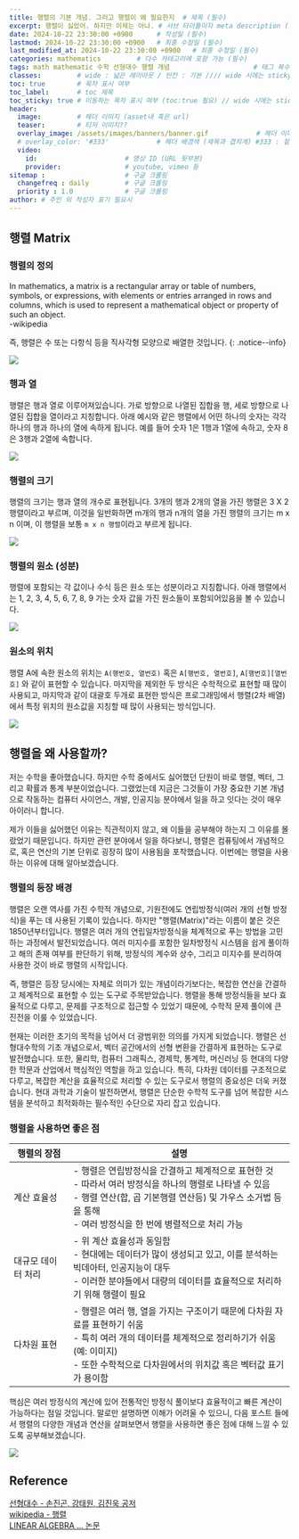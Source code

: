 ```yaml
---
title: 행렬의 기본 개념. 그리고 행렬이 왜 필요한지  # 제목 (필수)
excerpt: 행렬이 싫었어. 하지만 이제는 아냐. # 서브 타이틀이자 meta description (필수)
date: 2024-10-22 23:30:00 +0900      # 작성일 (필수)
lastmod: 2024-10-22 23:30:00 +0900   # 최종 수정일 (필수)
last_modified_at: 2024-10-22 23:30:00 +0900   # 최종 수정일 (필수)
categories: mathematics         # 다수 카테고리에 포함 가능 (필수)
tags: math mathematic 수학 선형대수 행렬 개념                     # 태그 복수개 가능 (필수)
classes:         # wide : 넓은 레이아웃 / 빈칸 : 기본 //// wide 시에는 sticky toc 불가
toc: true        # 목차 표시 여부
toc_label:       # toc 제목
toc_sticky: true # 이동하는 목차 표시 여부 (toc:true 필요) // wide 시에는 sticky toc 불가
header: 
  image:         # 헤더 이미지 (asset내 혹은 url)
  teaser:        # 티저 이미지??
  overlay_image: /assets/images/banners/banner.gif            # 헤더 이미지 (제목과 겹치게)
  # overlay_color: '#333'            # 헤더 배경색 (제목과 겹치게) #333 : 짙은 회색 (필수)
  video:
    id:                      # 영상 ID (URL 뒷부분)
    provider:                # youtube, vimeo 등
sitemap :                    # 구글 크롤링
  changefreq : daily         # 구글 크롤링
  priority : 1.0             # 구글 크롤링
author: # 주인 외 작성자 표기 필요시
---
```

<!--postNo: 20241022-001-->


## 행렬 Matrix  

### 행렬의 정의  

In mathematics, a matrix is a rectangular array or table of numbers, symbols, or expressions, with elements or entries arranged in rows and columns, which is used to represent a mathematical object or property of such an object.  
-wikipedia  

즉, 행렬은 수 또는 다항식 등을 직사각형 모양으로 배열한 것입니다.
{: .notice--info}  

![](/assets/images/20241022_001_001.png)  


### 행과 열  

행렬은 행과 열로 이루어져있습니다. 가로 방향으로 나열된 집합을 행, 세로 방향으로 나열된 집합을 열이라고 지칭합니다. 아래 예시와 같은 행렬에서 어떤 하나의 숫자는 각각 하나의 행과 하나의 열에 속하게 됩니다. 예를 들어 숫자 1은 1행과 1열에 속하고, 숫자 8은 3행과 2열에 속합니다.  

![](/assets/images/20241022_001_002.png)  


### 행렬의 크기  

행렬의 크기는 행과 열의 개수로 표현됩니다. 3개의 행과 2개의 열을 가진 행렬은 3 X 2 행렬이라고 부르며, 이것을 일반화하면 m개의 행과 n개의 열을 가진 행렬의 크기는 m x n 이며, 이 행렬을 보통 `m x n 행렬`이라고 부르게 됩니다.  

![](/assets/images/20241022_001_003.png)  


### 행렬의 원소 (성분)  

행렬에 포함되는 각 값이나 수식 등은 원소 또는 성분이라고 지칭합니다. 아래 행렬에서는 1, 2, 3, 4, 5, 6, 7, 8, 9 가는 숫자 값을 가진 원소들이 포함되어있음을 볼 수 있습니다.  

![](/assets/images/20241022_001_005.png)  



### 원소의 위치  

행렬 A에 속한 원소의 위치는 `A(행번호, 열번호)` 혹은 `A[행번호, 열번호]`, `A[행번호][열번호]` 와 같이 표현할 수 있습니다. 마지막을 제외한 두 방식은 수학적으로 표현할 때 많이 사용되고, 마지막과 같이 대괄호 두개로 표현한 방식은 프로그래밍에서 행렬(2차 배열)에서 특정 위치의 원소값을 지칭할 때 많이 사용되는 방식입니다.  

![](/assets/images/20241022_001_004.png)  


## 행렬을 왜 사용할까?  

저는 수학을 좋아했습니다. 하지만 수학 중에서도 싫어했던 단원이 바로 행렬, 벡터, 그리고 확률과 통계 부분이었습니다. 그랬었는데 지금은 그것들이 가장 중요한 기본 개념으로 작동하는 컴퓨터 사이언스, 개발, 인공지능 분야에서 일을 하고 잇다는 것이 매우 아이러니 합니다.  

제가 이들을 싫어했던 이유는 직관적이지 않고, 왜 이들을 공부해야 하는지 그 이유를 몰랐었기 때문입니다. 하지만 관련 분야에서 일을 하다보니, 행렬은 컴퓨팅에서 개념적으로, 혹은 연산의 기본 단위로 굉장히 많이 사용됨을 포착했습니다. 이번에는 행렬을 사용하는 이유에 대해 알아보겠습니다.  


### 행렬의 등장 배경  

행렬은 오랜 역사를 가진 수학적 개념으로, 기원전에도 연립방정식(여러 개의 선형 방정식)을 푸는 데 사용된 기록이 있습니다. 하지만 "행렬(Matrix)"라는 이름이 붙은 것은 1850년부터입니다. 행렬은 여러 개의 연립일차방정식을 체계적으로 푸는 방법을 고민하는 과정에서 발전되었습니다. 여러 미지수를 포함한 일차방정식 시스템을 쉽게 풀이하고 해의 존재 여부를 판단하기 위해, 방정식의 계수와 상수, 그리고 미지수를 분리하여 사용한 것이 바로 행렬의 시작입니다.  

즉, 행렬은 등장 당시에는 자체로 의미가 있는 개념이라기보다는, 복잡한 연산을 간결하고 체계적으로 표현할 수 있는 도구로 주목받았습니다. 행렬을 통해 방정식들을 보다 효율적으로 다루고, 문제를 구조적으로 접근할 수 있었기 때문에, 수학적 문제 풀이에 큰 진전을 이룰 수 있었습니다.  

현재는 이러한 초기의 목적을 넘어서 더 광범위한 의의를 가지게 되었습니다. 행렬은 선형대수학의 기초 개념으로서, 벡터 공간에서의 선형 변환을 간결하게 표현하는 도구로 발전했습니다. 또한, 물리학, 컴퓨터 그래픽스, 경제학, 통계학, 머신러닝 등 현대의 다양한 학문과 산업에서 핵심적인 역할을 하고 있습니다. 특히, 다차원 데이터를 구조적으로 다루고, 복잡한 계산을 효율적으로 처리할 수 있는 도구로서 행렬의 중요성은 더욱 커졌습니다. 현대 과학과 기술이 발전하면서, 행렬은 단순한 수학적 도구를 넘어 복잡한 시스템을 분석하고 최적화하는 필수적인 수단으로 자리 잡고 있습니다.  


### 행렬을 사용하면 좋은 점  

|행렬의 장점|설명|
|---|---|
|계산 효율성|- 행렬은 연립방정식을 간결하고 체계적으로 표현한 것<br>- 따라서 여러 방정식을 하나의 행렬로 나타낼 수 있음<br>- 행렬 연산(합, 곱 기본행렬 연산등) 및 가우스 소거법 등을 통해<br>- 여러 방정식을 한 번에 병렬적으로 처리 가능|
|대규모 데이터 처리|- 위 계산 효율성과 동일함<br>- 현대에는 데이터가 많이 생성되고 있고, 이를 분석하는 빅데아터, 인공지능이 대두<br>- 이러한 분야들에서 대량의 데이터를 효율적으로 처리하기 위해 행렬이 필요|
|다차원 표현|- 행렬은 여러 행, 열을 가지는 구조이기 때문에 다차원 자료를 표현하기 쉬움<br>- 특히 여러 개의 데이터를 체계적으로 정리하기가 쉬움(예: 이미지)<br>- 또한 수학적으로 다차원에서의 위치값 혹은 벡터값 표기가 용이함|

핵심은 여러 방정식의 계산에 있어 전통적인 방정식 풀이보다 효율적이고 빠른 계산이 가능하다는 점일 것입니다. 말로만 설명하면 이해가 어려울 수 있으니, 다음 포스트 들에서 행렬의 다양한 개념과 연산을 살펴보면서 행렬을 사용하면 좋은 점에 대해 느낄 수 있도록 공부해보겠습니다.  

![](/assets/images/20241022_001_006.png)


## Reference  

[선형대수 - 손진곤, 강태원, 김진욱 공저](https://search.shopping.naver.com/book/catalog/49250917620?query=%EC%84%A0%ED%98%95%EB%8C%80%EC%88%98%20%EC%86%90%EC%A7%84%EA%B3%A4&NaPm=ct%3Dm2kmz734%7Cci%3D1b69e8d8c6e6263517d161e260a33b78aa11b14e%7Ctr%3Dboksl%7Csn%3D95694%7Chk%3D27efced0f56d3b5dcd92f09e480166cbca7c00e9)  
[wikipedia - 행렬](https://en.wikipedia.org/wiki/Matrix_(mathematics)#History)  
[LINEAR ALGEBRA ... 논문](https://pdfs.semanticscholar.org/f38c/02fa777a64dcde38ffae97ff8f6ee58ff08c.pdf)  